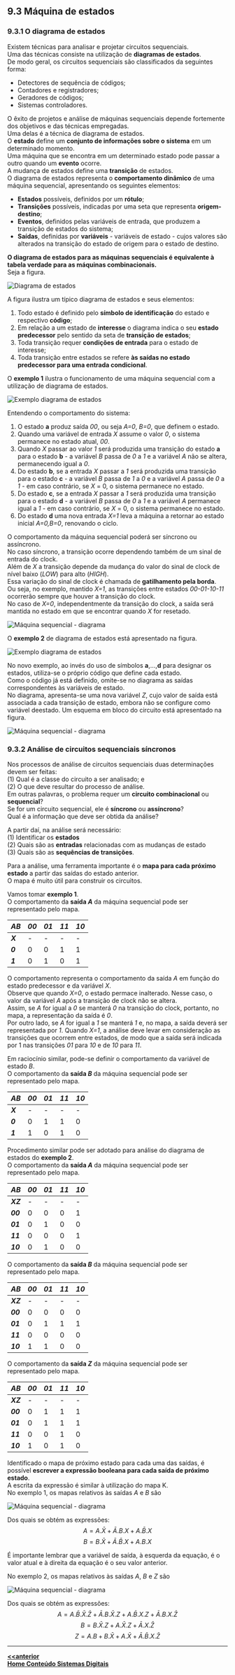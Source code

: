 ## 9.3 Máquina de estados

### 9.3.1 O diagrama de estados

Existem técnicas para analisar e projetar circuitos sequenciais.  
Uma das técnicas consiste na utilização de **diagramas de estados**.  
De modo geral, os circuitos sequenciais são classificados da seguintes forma:  
- Detectores de sequência de códigos;
- Contadores e registradores;
- Geradores de códigos;
- Sistemas controladores.

O êxito de projetos e análise de máquinas sequenciais depende fortemente dos objetivos e das técnicas empregadas.  
Uma delas é a técnica de diagrama de estados.  
O **estado** define um **conjunto de informações sobre o sistema** em um determinado momento.  
Uma máquina que se encontra em um determinado estado pode passar a outro quando um **evento** ocorre.  
A mudança de estados define uma **transição** de estados.  
O diagrama de estados representa o **comportamento dinâmico** de uma máquina sequencial, apresentando os seguintes elementos:  
- **Estados** possíveis, definidos por um **rótulo**;
- **Transições** possíveis, indicadas por uma seta que representa **origem-destino**;
- **Eventos**, definidos pelas variáveis de entrada, que produzem a transição de estados do sistema;
- **Saídas**, definidas por **variáveis** - variáveis de estado - cujos valores são alterados na transição do estado de origem para o estado de destino.

**O diagrama de estados para as máquinas sequenciais é equivalente à tabela verdade para as máquinas combinacionais.**  
Seja a figura.

![Diagrama de estados](/sisdig_aulas/images_sisdig/diagramaestados.jpg)

A figura ilustra um típico diagrama de estados e seus elementos:
1. Todo estado é definido pelo **símbolo de identificação** do estado e respectivo **código**;
2. Em relação a um estado de **interesse** o diagrama indica o seu **estado predecessor** pelo sentido da seta de **transição de estados**;
3. Toda transição requer **condições de entrada** para o estado de interesse;
4. Toda transição entre estados se refere **às saídas no estado predecessor para uma entrada condicional**.

O **exemplo 1** ilustra o funcionamento de uma máquina sequencial com a utilização de diagrama de estados.

![Exemplo diagrama de estados](/sisdig_aulas/images_sisdig/exdiagramaestados.jpg)

Entendendo o comportamento do sistema:
1. O estado **a** produz saída *00*, ou seja *A=0*, *B=0*, que definem o estado.
2. Quando uma variável de entrada *X* assume o valor *0*, o sistema permanece no estado atual, *00*.
3. Quando *X* passar ao valor *1* será produzida uma transição do estado **a** para o estado **b** -
a variável *B* passa de *0* a *1* e a variável *A* não se altera, permanecendo igual a *0*.  
4. Do estado **b**, se a entrada *X* passar a *1* será produzida uma transição para o estado **c** -
a variável *B* passa de *1* a *0* e a variável *A* passa de *0* a *1* - em caso contrário, se *X* = 0, o sistema permanece no estado.  
5. Do estado **c**, se a entrada *X* passar a *1* será produzida uma transição para o estado **d** -
a variável *B* passa de *0* a *1* e a variável *A* permanece igual a *1* - em caso contrário, se *X* = 0, o sistema permanece no estado.  
6. Do estado **d** uma nova entrada *X=1* leva a máquina a retornar ao estado inicial *A=0,B=0*, renovando o ciclo.  
  
O comportamento da máquina sequencial poderá ser síncrono ou assíncrono.  
No caso síncrono, a transição ocorre dependendo também de um sinal de entrada do clock.  
Além de *X* a transição depende da mudança do valor do sinal de clock de nível baixo (*LOW*) para alto (*HIGH*).  
Essa variação do sinal de clock é chamada de **gatilhamento pela borda**.   
Ou seja, no exemplo, mantido *X=1*, as transições entre estados *00-01-10-11* ocorrerão sempre que houver a transição do clock.  
No caso de *X=0*, independentmente da transição do clock, a saída será mantida no estado em que se encontrar quando *X* for resetado.  

![Máquina sequencial - diagrama](/sisdig_aulas/images_sisdig/maquinasequencial.jpg)

O **exemplo 2** de diagrama de estados está apresentado na figura.

![Exemplo diagrama de estados](/sisdig_aulas/images_sisdig/ex2diagramaestados.jpg)

No novo exemplo, ao invés do uso de símbolos **a**,...,**d** para designar os estados, utiliza-se o próprio código que define cada estado.  
Como o código já está definido, omite-se no diagrama as saídas correspondentes às variáveis de estado.  
No diagrama, apresenta-se uma nova variável *Z*, cujo valor de saída está associada a cada transição de estado, embora não se configure como variável deestado.
Um esquema em bloco do circuito está apresentado na figura.  

![Máquina sequencial - diagrama](/sisdig_aulas/images_sisdig/maquinasequencial2.jpg)

### 9.3.2 Análise de circuitos sequenciais síncronos

Nos processos de análise de circuitos sequenciais duas determinações devem ser feitas:  
(1) Qual é a classe do circuito a ser analisado; e  
(2) O que deve resultar do processo de análise.  
Em outras palavras, o problema requer um **circuito combinacional** ou **sequencial**?  
Se for um circuito sequencial, ele é **síncrono** ou **assíncrono**?  
Qual é a informação que deve ser obtida da análise?  

A partir daí, na análise será necessário:  
(1) Identificar os **estados**  
(2) Quais são as **entradas** relacionadas com as mudanças de estado  
(3) Quais são as **sequências de transições**.

Para a análise, uma ferramenta importante é o **mapa para cada próximo estado** a partir das saídas do estado anterior.  
O mapa é muito útil para construir os circuitos.

Vamos tomar **exemplo 1**.  
O comportamento da **saída *A*** da máquina sequencial pode ser representado pelo mapa.  

| *AB* | *00* | *01* | *11* | *10* |
| - | - | - | - | - |
| ***X*** | - | - | - | - |
| ***0*** | 0 | 0 | 1 | 1 |
| ***1*** | 0 | 1 | 0 | 1 |

O comportamento representa o comportamento da saída *A* em função do estado predecessor e da variável *X*.  
Observe que quando *X=0*, o estado permace inalterado. Nesse caso, o valor da variável  *A* após a transição de clock não se altera.  
Assim, se *A* for igual a *0* se manterá *0* na transição do clock, portanto, no mapa, a representação da saída é *0*.  
Por outro lado, se *A* for igual a *1* se manterá *1* e, no mapa, a saída deverá ser representada por *1*.
Quando *X=1*, a análise deve levar em consideração as transições que ocorrem entre estados, de modo que a saída será indicada por 1
nas transições *01* para *10* e de *10* para *11*. 

Em raciocínio similar, pode-se definir o comportamento da variável de estado *B*.  
O comportamento da **saída *B*** da máquina sequencial pode ser representado pelo mapa.  

| *AB* | *00* | *01* | *11* | *10* |
| - | - | - | - | - |
| ***X*** | - | - | - | - |
| ***0*** | 0 | 1 | 1 | 0 |
| ***1*** | 1 | 0 | 1 | 0 |

Procedimento similar pode ser adotado para análise do diagrama de estados do **exemplo 2**.  
O comportamento da **saída *A*** da máquina sequencial pode ser representado pelo mapa.  

| *AB* | *00* | *01* | *11* | *10* |
| - | - | - | - | - |
| ***XZ*** | - | - | - | - |
| ***00*** | 0 | 0 | 0 | 1 |
| ***01*** | 0 | 1 | 0 | 0 |
| ***11*** | 0 | 0 | 0 | 1 |
| ***10*** | 0 | 1 | 0 | 0 |

O comportamento da **saída *B*** da máquina sequencial pode ser representado pelo mapa.  

| *AB* | *00* | *01* | *11* | *10* |
| - | - | - | - | - |
| ***XZ*** | - | - | - | - |
| ***00*** | 0 | 0 | 0 | 0 |
| ***01*** | 0 | 1 | 1 | 1 |
| ***11*** | 0 | 0 | 0 | 0 |
| ***10*** | 1 | 1 | 0 | 0 |

O comportamento da **saída *Z*** da máquina sequencial pode ser representado pelo mapa.  

| *AB* | *00* | *01* | *11* | *10* |
| - | - | - | - | - |
| ***XZ*** | - | - | - | - |
| ***00*** | 0 | 1 | 1 | 1 |
| ***01*** | 0 | 1 | 1 | 1 |
| ***11*** | 0 | 0 | 1 | 0 |
| ***10*** | 1 | 0 | 1 | 0 |

Identificado o mapa de próximo estado para cada uma das saídas, é possível 
**escrever a expressão booleana para cada saída de próximo estado**.  
A escrita da expressão é similar à utilização do mapa K.   
No exemplo 1, os mapas relativos às saídas *A* e *B* são

![Máquina sequencial - diagrama](/sisdig_aulas/images_sisdig/mapakexemplo1diagrama.jpg)

Dos quais se obtém as expressões:  
$$A=A.\bar{X}+\bar{A}.B.X+A.\bar{B}.X$$
$$B=B.\bar{X}+\bar{A}.\bar{B}.X+A.B.X$$

É importante lembrar que a variável de saída, à esquerda da equação, é o valor atual e à direita da equação é o seu valor anterior.

No exemplo 2, os mapas relativos às saídas *A*, *B* e *Z* são

![Máquina sequencial - diagrama](/sisdig_aulas/images_sisdig/mapakexemplo2diagrama.jpg)

Dos quais se obtém as expressões:  
$$A=A.\bar{B}.\bar{X}.\bar{Z}+\bar{A}.B.\bar{X}.Z+A.\bar{B}.X.Z+\bar{A}.B.X.\bar{Z}$$
$$B=B.\bar{X}.Z+A.\bar{X}.Z+\bar{A}.X.\bar{Z}$$
$$Z=A.B+B.\bar{X}+A.\bar{X}+\bar{A}.\bar{B}.X.\bar{Z}$$

___
**[<<anterior](circuitosSequenciais.md)**  
**[Home Conteúdo Sistemas Digitais](https://github.com/claytonjasilva/claytonjasilva.github.io/blob/main/sisdig_aulas.md)**  


